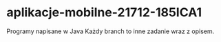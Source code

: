 # aplikacje-mobilne-21712-185ICA1
Programy napisane w Java
Każdy branch to inne zadanie wraz z opisem.
